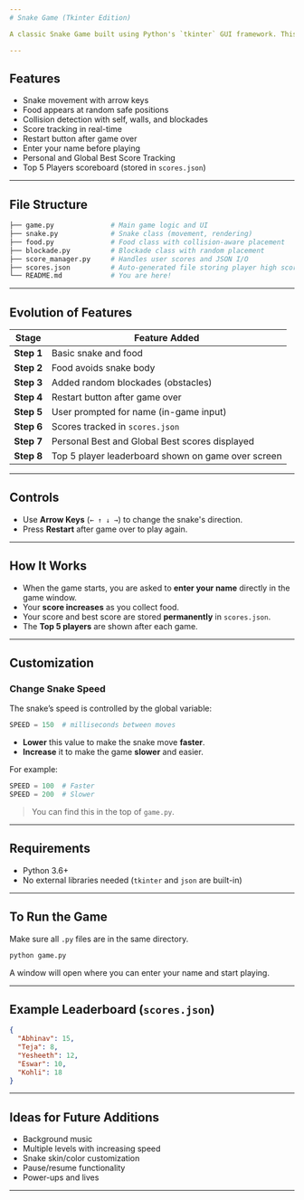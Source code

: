 ```yaml
---
# Snake Game (Tkinter Edition)

A classic Snake Game built using Python's `tkinter` GUI framework. This version includes dynamic food placement, moving snake, blockades, restart capability, user tracking, and persistent score management.

---
```


##  Features

*  Snake movement with arrow keys
*  Food appears at random safe positions
*  Collision detection with self, walls, and blockades
*  Score tracking in real-time
*  Restart button after game over
*  Enter your name before playing
*  Personal and Global Best Score Tracking
*  Top 5 Players scoreboard (stored in `scores.json`)

---

##  File Structure

```bash
├── game.py              # Main game logic and UI
├── snake.py             # Snake class (movement, rendering)
├── food.py              # Food class with collision-aware placement
├── blockade.py          # Blockade class with random placement
├── score_manager.py     # Handles user scores and JSON I/O
├── scores.json          # Auto-generated file storing player high scores
└── README.md            # You are here!
```

---

##  Evolution of Features

| Stage        | Feature Added                                      |
| ------------ | -------------------------------------------------- |
|  **Step 1** | Basic snake and food                               |
|  **Step 2** | Food avoids snake body                             |
|  **Step 3** | Added random blockades (obstacles)                 |
|  **Step 4** | Restart button after game over                     |
|  **Step 5** | User prompted for name (in-game input)             |
|  **Step 6** | Scores tracked in `scores.json`                    |
|  **Step 7** | Personal Best and Global Best scores displayed     |
|  **Step 8** | Top 5 player leaderboard shown on game over screen |

---

##  Controls

* Use **Arrow Keys** (`← ↑ ↓ →`) to change the snake's direction.
* Press **Restart** after game over to play again.

---

##  How It Works

* When the game starts, you are asked to **enter your name** directly in the game window.
* Your **score increases** as you collect food.
* Your score and best score are stored **permanently** in `scores.json`.
* The **Top 5 players** are shown after each game.

---

##  Customization

###  Change Snake Speed

The snake’s speed is controlled by the global variable:

```python
SPEED = 150  # milliseconds between moves
```

* **Lower** this value to make the snake move **faster**.
* **Increase** it to make the game **slower** and easier.

For example:

```python
SPEED = 100  # Faster
SPEED = 200  # Slower
```

> You can find this in the top of `game.py`.

---

##  Requirements

* Python 3.6+
* No external libraries needed (`tkinter` and `json` are built-in)

---

##  To Run the Game

Make sure all `.py` files are in the same directory.

```bash
python game.py
```

A window will open where you can enter your name and start playing.

---

##  Example Leaderboard (`scores.json`)

```json
{
  "Abhinav": 15,
  "Teja": 8,
  "Yesheeth": 12,
  "Eswar": 10,
  "Kohli": 18
}
```

---

##  Ideas for Future Additions

*  Background music
*  Multiple levels with increasing speed
*  Snake skin/color customization
*  Pause/resume functionality
*  Power-ups and lives

---

